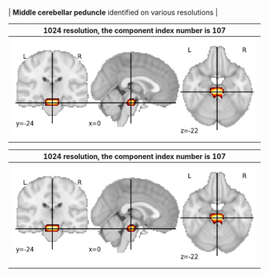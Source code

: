


| **Middle cerebellar peduncle** identified on various resolutions |

| 1024 resolution, the component index number is 107|  
|:---:|  
| ![Component 1024](../1024/final/107.jpg "From component 1024: Middle cerebellar peduncle") |

| 1024 resolution, the component index number is 107|  
|:---:|  
| ![Component 1024](../1024/final/107.jpg "From component 1024: Middle cerebellar peduncle") |